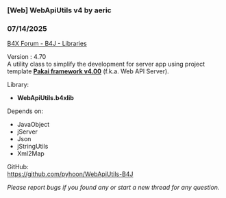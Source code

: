 ### [Web] WebApiUtils v4 by aeric
### 07/14/2025
[B4X Forum - B4J - Libraries](https://www.b4x.com/android/forum/threads/167012/)

Version : 4.70  
A utility class to simplify the development for server app using project template [**Pakai framework v4.00**](https://www.b4x.com/android/forum/threads/project-template-web-api-server-v4-beta.167080/) (f.k.a. Web API Server).  
  
Library:  

- **WebApiUtils.b4xlib**

Depends on:  

- JavaObject
- jServer
- Json
- jStringUtils
- Xml2Map

GitHub:  
<https://github.com/pyhoon/WebApiUtils-B4J>  
  
*Please report bugs if you found any or start a new thread for any question.*